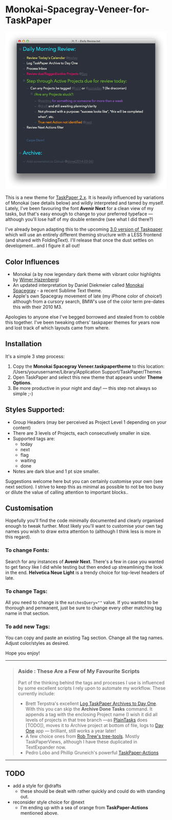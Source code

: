 Monokai-Spacegray-Veneer-for-TaskPaper
======================================

![](screenshot1.png)

This is a new theme for [TaskPaper 2.x](http://www.hogbaysoftware.com/products/taskpaper). It is heavily influenced by variations of Monokai (see details below) and wildly interpreted and tamed by myself. Lately, I've been favouring the font **Avenir Next**  for a clean view of my tasks, but that's easy enough to change to your preferred typeface — although you'll lose half of my double entendre (see what I did there?)

I've already begun adapting this to the upcoming [3.0 version of Taskpaper](http://support.foldingtext.com/discussions/development-versions/94-taskpaper-3-dev-build-123) which will use an entirely different theming structure with a LESS frontend (and shared with FoldingText). I'll release that once the dust settles on development...and I figure it all out!

## Color Influences
* Monokai (a by now legendary dark theme with vibrant color highlights by [Wimer Hazenberg](http://www.monokai.nl/blog/2006/07/15/textmate-color-theme/))
* An updated interpretation by Daniel Diekmeier called [Monokai Spacegray](https://github.com/danieldiekmeier/Monokai-Spacegray) - a recent Sublime Text theme.
* Apple's own Spacegray movement of late (my iPhone color of choice!) although from a cursory search, BMW's use of the color term pre-dates this with their 2010 M3.

Apologies to anyone else I've begged borrowed and stealed from to cobble this together. I've been tweaking others' taskpaper themes for years now and lost track of which layouts came from where.

## Installation

It's a simple 3 step  process:

1. Copy the **Monokai Spacegray Veneer.taskpapertheme** to this location:
    /Users/yourusername/Library/Application Support/TaskPaper/Themes
2. Open TaskPaper and select this new theme that appears under **Theme Options**.
3. Be more productive in your night and day! — this step not always so simple ;-)

## Styles Supported:

* Group Headers (may ber perceived as Project Level 1 depending on your content)
* There are 3 levels of Projects, each consecutively smaller in size.
* Supported tags are:
    * today
    * next
    * flag
    * waiting
    * done
* Notes are dark blue and 1 pt size smaller.

Suggestions welcome here but you can certainly customise your own (see next section). I strive to keep this as minimal as possible to not be too busy or dilute the value of calling attention to important blocks.. 

## Customisation

Hopefully you'll find the code minimally documented and clearly organised enough to tweak further. Most likely you'll want to customise your own tag names you wish to draw extra attention to (although I think less is more in this regard).

### To change Fonts:
Search for any instances of **Avenir Next**. There's a few in case you wanted to get fancy like I did while testing but then ended up streamlining the look in the end. **Helvetica Neue Light** is a trendy choice for top-level headers of late.

### To change Tags:
All you need to change is the ```matchesQuery=""``` value. If you wanted to be thorough and permanent, just be sure to change every other matching tag name in that section.

### To add new Tags:
You can copy and paste an existing Tag section. Change all the tag names. Adjust color/styles as desired.

Hope you enjoy!

---

> ### Aside : These Are a Few of My Favourite Scripts
> Part of the thinking behind the tags and processes I use is influenced by some excellent scripts I rely upon to automate my workflow. These currently include:
> 
> * Brett Terpstra's excellent [Log TaskPaper Archives to Day One](http://brettterpstra.com/2012/02/23/log-taskpaper-archives-to-day-one/). With this you can skip the **Archive Done Tasks** command. It appends a tag with the enclosing Project name (I wish it did all levels of projects in that tree branch —as [PlainTasks](https://github.com/aziz/PlainTasks) does [TODO]), moves it to Archive project at bottom of file, logs to [Day One](http://dayoneapp.com) app — brilliant, still works a year later!
> * A few choice ones from [Rob Trew's tree-tools](https://github.com/RobTrew/tree-tools). Mostly TaskPaperViews, although I have these duplicated in TextExpander now.
> * Pedro Lobo and Phillip Gruneich's powerful [TaskPaper-Actions](https://github.com/pslobo/TaskPaper-Actions)

---

## TODO

* add a style for @drafts
    * these should be dealt with rather quickly and could do with standing out.
* reconsider style choice for @next
    * I'm ending up with a sea of orange from **TaskPaper-Actions** mentioned above.